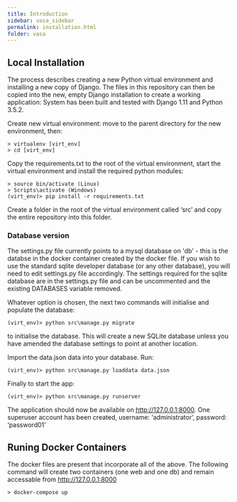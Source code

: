 ```yaml
---
title: Introduction
sidebar: vasa_sidebar
permalink: installation.html
folder: vasa
---
```


## Local Installation ##

The process describes creating a new Python virtual environment and installing a new copy of Django. The files in 
this repository can then be copied into the new, empty Django installation to create a working application:
System has been built and tested with Django 1.11 and Python 3.5.2.

Create new virtual environment: move to the parent directory for the new environment, then:

```
> virtualenv [virt_env]
> cd [virt_env]
```


Copy the requirements.txt to the root of the virtual environment, start the virtual environment and install the 
required python modules:


```
> source bin/activate (Linux)
> Scripts\activate (Windows)
(virt_env)> pip install -r requirements.txt
```

Create a folder in the root of the virtual environment called ‘src’ and copy the entire repository into this folder.

### Database version ###

The settings.py file currently points to a mysql database on 'db' - this is the databse in the docker container
 created by the docker file. If you wish to use the standard sqlite developer database (or any other 
 database), you will need to edit settings.py file accordingly.  The settings required for the sqlite database are in
  the settings.py file and can be uncommented and the existing DATABASES variable removed.


Whatever option is chosen, the next two commands will initialise and populate the database:
```
(virt_env)> python src\manage.py migrate
```
to initialise the database.  This will create a new SQLite database unless you have amended the database settings 
to point at another location.

Import the data.json data into your database. Run:

```
(virt_env)> python src\manage.py loaddata data.json
```

Finally to start the app:

```
(virt_env)> python src\manage.py runserver
```

The application should now be available on http://127.0.0.1:8000. One superuser account has been created, 
username: ‘administrator’, password: ‘password01’

## Runing Docker Containers ##

The docker files are present that incorporate all of the above. The following command will create two containers (one 
web and one db) and remain accessable from http://127.0.0.1:8000

```
> docker-compose up
```